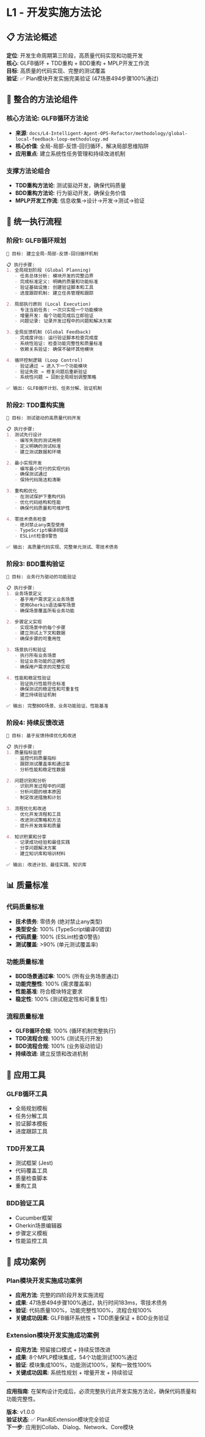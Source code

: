 # L1 - 开发实施方法论

## 📋 **方法论概述**

**定位**: 开发生命周期第三阶段，高质量代码实现和功能开发  
**核心**: GLFB循环 + TDD重构 + BDD重构 + MPLP开发工作流  
**目标**: 高质量的代码实现、完整的测试覆盖  
**验证**: ✅ Plan模块开发实施完美验证 (47场景494步骤100%通过)  

## 🎯 **整合的方法论组件**

### **核心方法论: GLFB循环方法论**
- **来源**: `docs/L4-Intelligent-Agent-OPS-Refactor/methodology/global-local-feedback-loop-methodology.md`
- **核心价值**: 全局-局部-反馈-回归循环，解决局部思维陷阱
- **应用重点**: 建立系统性任务管理和持续改进机制

### **支撑方法论组合**
- **TDD重构方法论**: 测试驱动开发，确保代码质量
- **BDD重构方法论**: 行为驱动开发，确保业务价值
- **MPLP开发工作流**: 信息收集→设计→开发→测试→验证

## 🔄 **统一执行流程**

### **阶段1: GLFB循环规划**
```markdown
🎯 目标: 建立全局-局部-反馈-回归循环机制

📋 执行步骤:
1. 全局规划阶段 (Global Planning)
   - 任务总体分析: 模块开发的完整边界
   - 完成标准定义: 明确的质量和功能标准
   - 验证基础设施: 创建验证脚本和工具
   - 进度跟踪机制: 建立任务管理和跟踪

2. 局部执行原则 (Local Execution)
   - 专注当前任务: 一次只实现一个功能模块
   - 增量开发: 每个功能完成后立即验证
   - 问题记录: 记录开发过程中的问题和解决方案

3. 全局反馈机制 (Global Feedback)
   - 完成度评估: 运行验证脚本检查完成度
   - 系统性验证: 检查功能完整性和质量标准
   - 依赖关系验证: 确保不破坏其他模块

4. 循环控制逻辑 (Loop Control)
   - 验证通过 → 进入下一个功能模块
   - 验证失败 → 修复问题后重新验证
   - 系统性问题 → 回到全局规划调整策略

✅ 输出: GLFB循环计划、任务分解、验证机制
```

### **阶段2: TDD重构实施**
```markdown
🎯 目标: 测试驱动的高质量代码开发

📋 执行步骤:
1. 测试先行设计
   - 编写失败的测试用例
   - 定义明确的测试标准
   - 建立测试数据和环境

2. 最小实现开发
   - 编写最小可行的实现代码
   - 确保测试通过
   - 保持代码简洁和清晰

3. 重构和优化
   - 在测试保护下重构代码
   - 优化代码结构和性能
   - 确保代码质量和可维护性

4. 零技术债务检查
   - 绝对禁止any类型使用
   - TypeScript编译0错误
   - ESLint检查0警告

✅ 输出: 高质量代码实现、完整单元测试、零技术债务
```

### **阶段3: BDD重构验证**
```markdown
🎯 目标: 业务行为驱动的功能验证

📋 执行步骤:
1. 业务场景定义
   - 基于用户需求定义业务场景
   - 使用Gherkin语法编写场景
   - 确保场景覆盖所有业务功能

2. 步骤定义实现
   - 实现场景中的每个步骤
   - 建立测试上下文和数据
   - 确保步骤的可重用性

3. 场景执行和验证
   - 执行所有业务场景
   - 验证业务功能的正确性
   - 确保用户需求的完整实现

4. 性能和稳定性验证
   - 验证执行性能符合标准
   - 确保测试的稳定性和可重复性
   - 建立持续验证机制

✅ 输出: 完整BDD场景、业务功能验证、性能基准
```

### **阶段4: 持续反馈改进**
```markdown
🎯 目标: 基于反馈持续优化和改进

📋 执行步骤:
1. 质量指标监控
   - 监控代码质量指标
   - 跟踪测试覆盖率和通过率
   - 分析性能和稳定性数据

2. 问题识别和分析
   - 识别开发过程中的问题
   - 分析问题的根本原因
   - 制定改进措施和计划

3. 流程优化和改进
   - 优化开发流程和工具
   - 改进测试策略和方法
   - 提升开发效率和质量

4. 知识积累和分享
   - 记录成功经验和最佳实践
   - 分享问题解决方案
   - 建立知识库和培训材料

✅ 输出: 改进计划、最佳实践、知识库
```

## 📊 **质量标准**

### **代码质量标准**
- **技术债务**: 零债务 (绝对禁止any类型)
- **类型安全**: 100% (TypeScript编译0错误)
- **代码质量**: 100% (ESLint检查0警告)
- **测试覆盖**: >90% (单元测试覆盖率)

### **功能质量标准**
- **BDD场景通过率**: 100% (所有业务场景通过)
- **功能完整性**: 100% (需求覆盖率)
- **性能基准**: 符合模块特定要求
- **稳定性**: 100% (测试稳定性和可重复性)

### **流程质量标准**
- **GLFB循环合规**: 100% (循环机制完整执行)
- **TDD流程合规**: 100% (测试先行开发)
- **BDD流程合规**: 100% (业务驱动验证)
- **持续改进**: 建立反馈和改进机制

## 🔧 **应用工具**

### **GLFB循环工具**
- 全局规划模板
- 任务分解工具
- 验证脚本模板
- 进度跟踪工具

### **TDD开发工具**
- 测试框架 (Jest)
- 代码覆盖工具
- 质量检查脚本
- 重构工具

### **BDD验证工具**
- Cucumber框架
- Gherkin场景编辑器
- 步骤定义模板
- 性能监控工具

## 🎊 **成功案例**

### **Plan模块开发实施成功案例**
- **应用方法**: 完整的四阶段开发实施流程
- **成果**: 47场景494步骤100%通过，执行时间183ms，零技术债务
- **验证**: 代码质量100%，功能完整性100%，流程合规100%
- **关键成功因素**: GLFB循环系统性 + TDD质量保证 + BDD业务验证

### **Extension模块开发实施成功案例**
- **应用方法**: 预留接口模式 + 持续反馈改进
- **成果**: 8个MPLP模块集成，54个功能测试100%通过
- **验证**: 模块集成100%，功能测试100%，架构一致性100%
- **关键成功因素**: 系统性规划 + 增量开发 + 持续验证

---

**应用指南**: 在架构设计完成后，必须完整执行此开发实施方法论，确保代码质量和功能完整性。

**版本**: v1.0.0  
**验证状态**: ✅ Plan和Extension模块完全验证  
**下一步**: 应用到Collab、Dialog、Network、Core模块
